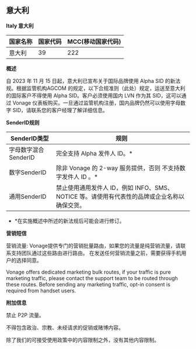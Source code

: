 ## 意大利

__Italy  意大利__

| 国家名称 | 国家代码 | MCC(移动国家代码) |
|------|------|-------------|
| 意大利  | 39   | 222         |

__概述__

自 2023 年 11 月 15 日起，意大利已宣布关于国际品牌使用 Alpha SID 的新法规。根据监管机构AGCOM 的规定，以下合规准则（此处）规定，运送至意大利的国际客户不得使用 Alpha SID。客户必须使用国内 LVN 作为其 SID，这可以通过 Vonage 仪表板购买。一旦通过监管机构注册，国内品牌仍然可以使用字母数字 SID，请联系您的客户经理了解详细信息。

__SenderID规则__

| SenderID类型     | 规则                                                      |
|----------------|---------------------------------------------------------|
| 字母数字混合SenderID | 完全支持 Alpha 发件人 ID。*                                     |
| 数字SenderID     | 除非 Vonage 的 2-way 服务提供，否则 不支持数字发件人 ID 。*                |
| 通用SenderID     | 禁止使用通用发件人 ID，例如 INFO、SMS、NOTICE 等。请使用有代表性的品牌或企业名称以确保交货。 |

* *在实施概述中所述的新法规后可能会进行修订。

__营销短信__

营销流量:
Vonage提供专门的营销批量路由，如果您的流量是纯营销流量，请联系支持团队通过这些路由进行路由。
在发送任何营销流量之前，需要获得手机用户的选择同意。

Vonage offers dedicated marketing bulk routes, if your traffic is pure marketing traffic, please contact the support team to be routed through these routes.
Before sending any marketing traffic, opt-in consent is required from handset users.

__附加信息__

禁止 P2P 流量。

不得包含政治、宗教、未经请求的促销或赌博内容。

除了我们的可接受使用政策中的内容限制之外，没有其他内容限制。

